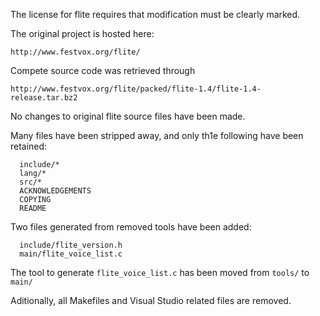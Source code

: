 The license for flite requires that modification must be clearly marked.

The original project is hosted here:

  `http://www.festvox.org/flite/`

Compete source code was retrieved through

  `http://www.festvox.org/flite/packed/flite-1.4/flite-1.4-release.tar.bz2`

No changes to original flite source files have been made.

Many files have been stripped away, and only th1e following have been retained:
```
  include/*
  lang/*
  src/*
  ACKNOWLEDGEMENTS
  COPYING
  README
```

Two files generated from removed tools have been added:
```
  include/flite_version.h
  main/flite_voice_list.c
```

The tool to generate `flite_voice_list.c` has been moved from `tools/` to `main/`

Aditionally, all Makefiles and Visual Studio related files are removed.

